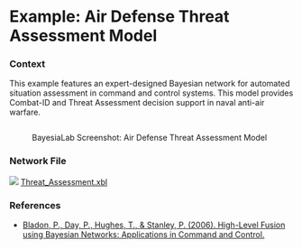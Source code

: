# Example: Air Defense Threat Assessment Model

### Context

This example features an expert-designed Bayesian network for automated situation assessment in command and control systems. This model provides Combat-ID and Threat Assessment decision support in naval anti-air warfare.

<figure><img src="https://res.cloudinary.com/dvr3obmlj/image/upload/v1692120237/Threat-Assessment-Model_hxohso.png" alt=""><figcaption><p>BayesiaLab Screenshot: Air Defense Threat Assessment Model</p></figcaption></figure>

### Network File&#x20;

![](https://res.cloudinary.com/dvr3obmlj/image/upload/v1692036394/xbl3\_xmnk2g.svg) [Threat\_Assessment.xbl](https://res.cloudinary.com/dvr3obmlj/raw/upload/v1692120323/Threat\_Assessment\_qitowx.xbl)

### References&#x20;

* [Bladon, P., Day, P., Hughes, T., & Stanley, P. (2006). High-Level Fusion using Bayesian Networks: Applications in Command and Control.](https://www.semanticscholar.org/paper/High-Level-Fusion-using-Bayesian-Networks%3A-in-and-Bladon-Day/3b3c77cb6bb34063b594fed0b99ec9564e0be055)
